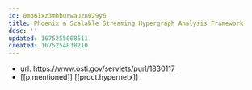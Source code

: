 ```yaml
---
id: 0mo61xz3mhburwauzn029y6
title: Phoenix a Scalable Streaming Hypergraph Analysis Framework
desc: ''
updated: 1675255068511
created: 1675254838210
---
```


- url: https://www.osti.gov/servlets/purl/1830117
- [[p.mentioned]] [[prdct.hypernetx]]